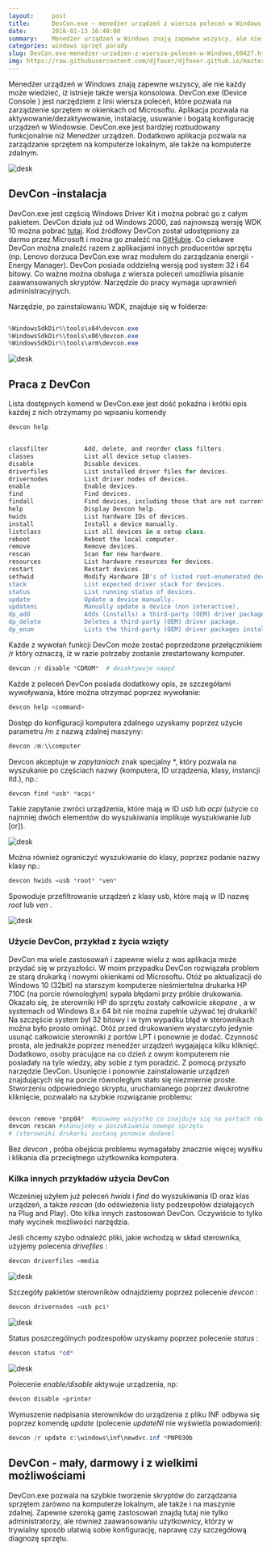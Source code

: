 ```yaml
---
layout:     post
title:      DevCon.exe — menedżer urządzeń z wiersza poleceń w Windows 
date:       2016-01-13 16:40:00
summary:    Menedżer urządzeń w Windows znają zapewne wszyscy, ale nie każdy może wiedzieć, iż istnieje także wersja konsolowa. DevCon.exe (Device Console ) jest narzędziem z linii wiersza poleceń, które pozwala na zarządzenie sprzętem w okienkach od Microsoftu. Aplikacja pozwala na aktywowanie/dezaktywowanie, instalację, usuwanie i bogatą konfigurację urządzeń w Windowsie. DevCon.exe jest bardziej rozbudowan...
categories: windows sprzęt porady
slug: DevCon.exe-menedzer-urzadzen-z-wiersza-polecen-w-Windows,69427.html
img: https://raw.githubusercontent.com/djfoxer/djfoxer.github.io/master/_img/2016-1-13-_71_/g_-_-x-_-_-_x20160112225023_0.jpg
---
```




Menedżer urządzeń w Windows znają zapewne wszyscy, ale nie każdy może wiedzieć, iż istnieje także wersja konsolowa. DevCon.exe (Device Console ) jest narzędziem z linii wiersza poleceń, które pozwala na zarządzenie sprzętem w okienkach od Microsoftu. Aplikacja pozwala na aktywowanie/dezaktywowanie, instalację, usuwanie i bogatą konfigurację urządzeń w Windowsie. DevCon.exe jest bardziej rozbudowany funkcjonalnie niż Menedżer urządzeń. Dodatkowo aplikacja pozwala na zarządzanie sprzętem na komputerze lokalnym, ale także na komputerze zdalnym.



![desk](https://raw.githubusercontent.com/djfoxer/djfoxer.github.io/master/_img/2016-1-13-_71_/g_-_-x-_-_-_x20160112225023_0.jpg)






## DevCon -instalacja

 
 
DevCon.exe jest częścią Windows Driver Kit i można pobrać go z całym pakietem. DevCon działa już od Windows 2000, zaś najnowszą wersję WDK 10 można pobrać [tutaj](https://msdn.microsoft.com/en-us/windows/hardware/dn913721.aspx#wdk10).  Kod źródłowy DevCon został udostępniony za darmo przez Microsoft i można go znaleźć na [GitHubie](https://github.com/Microsoft/Windows-driver-samples/tree/master/setup/devcon).  Co ciekawe DevCon można znaleźć razem z aplikacjami innych producentów sprzętu (np. Lenovo dorzuca DevCon.exe wraz modułem do zarządzania energii - Energy Manager). DevCon posiada oddzielną wersją pod system 32 i 64 bitowy. Co ważne można obsługa z wiersza poleceń umożliwia pisanie zaawansowanych skryptów. Narzędzie do pracy wymaga uprawnień administracyjnych. 

Narzędzie, po zainstalowaniu WDK, znajduje się w folderze:



```powershell

%WindowsSdkDir%\tools\x64\devcon.exe
%WindowsSdkDir%\tools\x86\devcon.exe
%WindowsSdkDir%\tools\arm\devcon.exe

```





![desk](https://raw.githubusercontent.com/djfoxer/djfoxer.github.io/master/_img/2016-1-13-_71_/g_-_-x-_-_-_x20160110162710_0.png)





## Praca z DevCon



Lista dostępnych komend w  DevCon.exe jest dość pokaźna i krótki opis każdej z nich otrzymamy po wpisaniu komendy

 

```powershell
devcon help
```





```powershell

classfilter          Add, delete, and reorder class filters.
classes              List all device setup classes.
disable              Disable devices.
driverfiles          List installed driver files for devices.
drivernodes          List driver nodes of devices.
enable               Enable devices.
find                 Find devices.
findall              Find devices, including those that are not currently attached.
help                 Display Devcon help.
hwids                List hardware IDs of devices.
install              Install a device manually.
listclass            List all devices in a setup class.
reboot               Reboot the local computer.
remove               Remove devices.
rescan               Scan for new hardware.
resources            List hardware resources for devices.
restart              Restart devices.
sethwid              Modify Hardware ID's of listed root-enumerated devices.
stack                List expected driver stack for devices.
status               List running status of devices.
update               Update a device manually.
updateni             Manually update a device (non interactive).
dp_add               Adds (installs) a third-party (OEM) driver package.
dp_delete            Deletes a third-party (OEM) driver package.
dp_enum              Lists the third-party (OEM) driver packages installed on machine.


```



Każde z wywołań funkcji DevCon może zostać poprzedzone przełącznikiem /r który oznaczą, iż w razie potrzeby zostanie zrestartowany komputer.



```powershell
devcon /r disable *CDROM*  # dezaktywuje napęd 
```



Każde z poleceń DevCon  posiada dodatkowy opis, ze szczegółami wywoływania, które można otrzymać poprzez wywołanie:



```powershell
devcon help <command>
```



Dostęp do konfiguracji  komputera zdalnego uzyskamy poprzez użycie parametru /m z nazwą zdalnej maszyny:



```powershell
devcon /m:\\computer
```



Devcon akceptuje w  *zapytaniach*  znak specjalny *, który pozwala na wyszukanie po częściach nazwy (komputera, ID urządzenia, klasy, instancji itd.), np.:



```powershell
devcon find *usb* *acpi*
```



Takie zapytanie zwróci urządzenia, które mają w ID  *usb*  lub  *acpi*  (użycie co najmniej dwóch elementów do wyszukiwania implikuje wyszukiwanie  *lub*  [or]).



![desk](https://raw.githubusercontent.com/djfoxer/djfoxer.github.io/master/_img/2016-1-13-_71_/g_-_-x-_-_-_x20160112221550_0.png)



Można również ograniczyć wyszukiwanie do klasy, poprzez podanie nazwy klasy np.:



```powershell
devcon hwids =usb *root* *ven*
```



Spowoduje przefiltrowanie urządzeń z klasy usb, które mają w ID nazwę  *root*  lub  *ven* .



![desk](https://raw.githubusercontent.com/djfoxer/djfoxer.github.io/master/_img/2016-1-13-_71_/g_-_-x-_-_-_x20160112221549_0.png)





### Użycie DevCon, przykład z życia wzięty



DevCon ma wiele zastosowań i zapewne wielu z was aplikacja może przydać się w przyszłości. W moim przypadku DevCon rozwiązała problem ze starą drukarką i nowymi okienkami od Microsoftu. Otóż po aktualizacji do Windows 10 (32bit) na starszym komputerze nieśmiertelna drukarka HP 710C (na porcie równoległym) sypała błędami przy próbie drukowania. Okazało się, że sterowniki HP do sprzętu zostały całkowicie  *skopane* , a  w systemach od Windows 8.x 64 bit nie można zupełnie używać tej drukarki! Na szczęście system był 32 bitowy i w tym wypadku błąd w sterownikach można było prosto ominąć. Otóż przed drukowaniem wystarczyło jedynie usunąć całkowicie sterowniki z portów LPT i ponownie je dodać. Czynność prosta, ale jednakże poprzez menedżer urządzeń wygajająca kilku kliknięć. Dodatkowo, osoby pracujące na co dzień z owym komputerem nie posiadały na tyle wiedzy, aby sobie z tym poradzić. Z pomocą przyszło narzędzie DevCon. Usunięcie i ponownie zainstalowanie urządzeń znajdujących się na porcie równoległym stało się niezmiernie proste. Stworzeniu odpowiedniego skryptu, uruchamianego poprzez dwukrotne kliknięcie, pozwalało na szybkie rozwiązanie problemu:



```powershell

devcon remove *pnp04*  #usuwamy wszystko co znajduje się na portach równoległych
devcon rescan #skanujemy w poszukiwaniu nowego sprzętu
# (sterowniki drukarki zostaną ponowie dodane)

```



Bez  *devcon* , próba obejścia problemu wymagałaby znacznie więcej wysiłku i klikania dla przeciętnego użytkownika komputera.   



### Kilka innych  przykładów użycia DevCon



Wcześniej użyłem już poleceń  *hwids*  i  *find*  do wyszukiwania ID oraz klas urządzeń, a także  *rescan*  (do odświeżenia listy podzespołów działających na Plug and Play).
Oto kilka innych zastosowań DevCon. Oczywiście to tylko mały wycinek możliwości narzędzia.

Jeśli chcemy szybo odnaleźć pliki, jakie wchodzą w skład sterownika, użyjemy polecenia  *drivefiles* :



```powershell
devcon driverfiles =media
```





![desk](https://raw.githubusercontent.com/djfoxer/djfoxer.github.io/master/_img/2016-1-13-_71_/g_-_-x-_-_-_x20160112223201_0.png)



Szczegóły pakietów sterowników odnajdziemy poprzez polecenie  *devcon* :



```powershell
devcon drivernodes =usb pci*
```





![desk](https://raw.githubusercontent.com/djfoxer/djfoxer.github.io/master/_img/2016-1-13-_71_/g_-_-x-_-_-_x20160112223201_1.png)



Status poszczególnych podzespołów uzyskamy poprzez polecenie  *status* :



```powershell
devcon status *cd*
```





![desk](https://raw.githubusercontent.com/djfoxer/djfoxer.github.io/master/_img/2016-1-13-_71_/g_-_-x-_-_-_x20160112223202_0.png)



Polecenie  *enable/disable*  aktywuje urządzenia, np:



```powershell
devcon disable =printer
```



Wymuszenie nadpisania sterowników do urządzenia z pliku INF odbywa się poprzez komendę  *update*  (polecenie  *updateNI*  nie wyświetla powiadomień):



```powershell
devcon /r update c:\windows\inf\newdvc.inf *PNP030b
```






## DevCon - mały, darmowy i z wielkimi możliwościami


DevCon.exe pozwala na szybkie tworzenie skryptów do zarządzania sprzętem zarówno na komputerze lokalnym, ale także i na maszynie zdalnej. Zapewne szeroką gamę zastosowań znajdą tutaj nie tylko administratorzy, ale również zaawansowaniu użytkownicy, którzy w trywialny sposób ułatwią sobie konfigurację, naprawę czy szczegółową diagnozę sprzętu.



